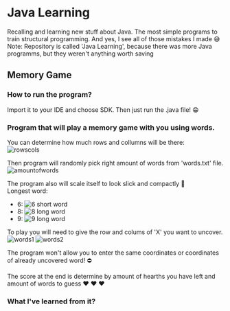 # Java Learning
Recalling and learning new stuff about Java. The most simple programs to train structural programming. And yes, I see all of those mistakes I made :sweat_smile:
Note: Repository is called 'Java Learning', because there was more Java programms, but they weren't anything worth saving 

## Memory Game
### How to run the program?  
  
Import it to your IDE and choose SDK. Then just run the .java
 file! :grin:  
  
### Program that will play a memory game with you using words.

You can determine how much rows and collumns will be there:  
![rowscols](https://user-images.githubusercontent.com/97809912/223875930-ff7f9ab0-1111-4398-a17f-690615b6c7f1.png)

Then program will randomly pick right amount of words from 'words.txt' file.  
![amountofwords](https://user-images.githubusercontent.com/97809912/223876834-220d6df1-9af6-4575-bc99-523bd007ff2d.png)

The program also will scale itself to look slick and compactly :star_struck:  
Longest word:
- 6:
![6 short word](https://user-images.githubusercontent.com/97809912/223876858-79d24a4f-c04e-49ae-9b0e-d2a815ac0405.png)
- 8:
![8 long word](https://user-images.githubusercontent.com/97809912/223876923-9ca43ca2-d3b4-4f44-9689-1b570c4a01d4.png)
- 9:
![9 long word](https://user-images.githubusercontent.com/97809912/223876936-815c8614-dcba-4a65-84e0-2eb64650cf33.png)

To play you will need to give the row and colums of 'X' you want to uncover.  
![words1](https://user-images.githubusercontent.com/97809912/223876985-a3321c26-d8f7-4278-92e2-a44090d79dba.png)
![words2](https://user-images.githubusercontent.com/97809912/223876992-e5ba0a9d-83e9-4e35-8b94-b100a22d1858.png)

The program won't allow you to enter the same coordinates or coordinates of already uncovered word! :no_entry:  
  
The score at the end is determine by amount of hearths you have left and amount of words to guess :heart:	:heart:	:heart:  

### What I've learned from it?
